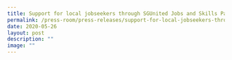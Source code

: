 ```yaml
---
title: Support for local jobseekers through SGUnited Jobs and Skills Package
permalink: /press-room/press-releases/support-for-local-jobseekers-through-sgunited-jobs-and-skills-package/
date: 2020-05-26
layout: post
description: ""
image: ""
---
```

